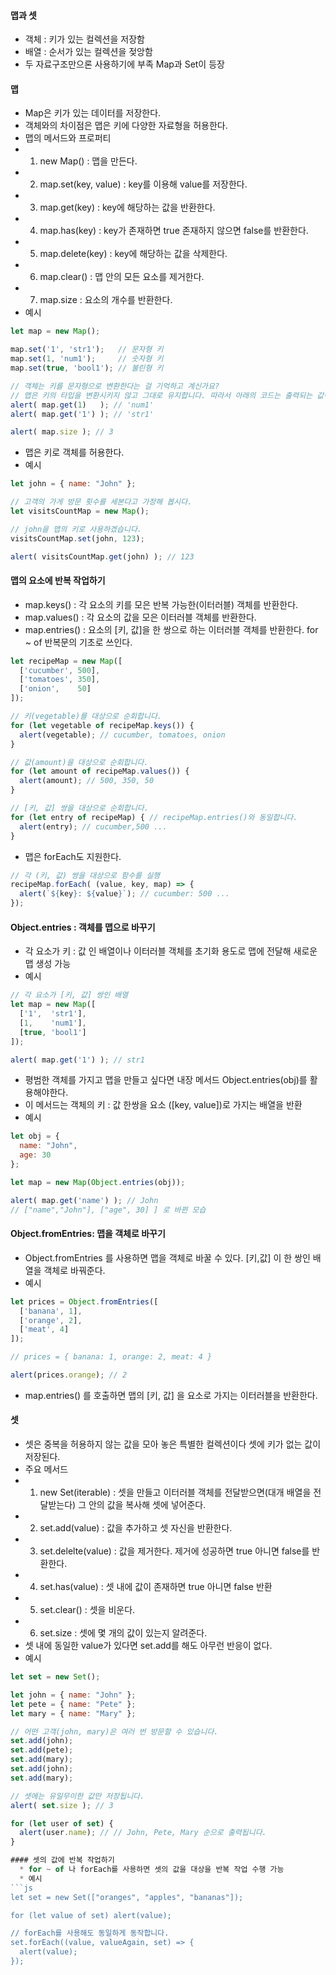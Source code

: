 #### 맵과 셋
  * 객체 : 키가 있는 컬렉션을 저장함
  * 배열 : 순서가 있는 컬렉션을 젖앙함
  * 두 자료구조만으론 사용하기에 부족 Map과 Set이 등장

#### 맵
  * Map은 키가 있는 데이터를 저장한다. 
  * 객체와의 차이점은 맵은 키에 다양한 자료형을 허용한다.
  * 맵의 메서드와 프로퍼티
  * 1. new Map() : 맵을 만든다.
  * 2. map.set(key, value) : key를 이용해 value를 저장한다.
  * 3. map.get(key) : key에 해당하는 값을 반환한다.
  * 4. map.has(key) : key가 존재하면 true 존재하지 않으면 false를 반환한다.
  * 5. map.delete(key) : key에 해당하는 값을 삭제한다.
  * 6. map.clear() : 맵 안의 모든 요소를 제거한다.
  * 7. map.size : 요소의 개수를 반환한다.
  * 예시
```js
let map = new Map();

map.set('1', 'str1');   // 문자형 키
map.set(1, 'num1');     // 숫자형 키
map.set(true, 'bool1'); // 불린형 키

// 객체는 키를 문자형으로 변환한다는 걸 기억하고 계신가요?
// 맵은 키의 타입을 변환시키지 않고 그대로 유지합니다. 따라서 아래의 코드는 출력되는 값이 다릅니다.
alert( map.get(1)   ); // 'num1'
alert( map.get('1') ); // 'str1'

alert( map.size ); // 3
```
  * 맵은 키로 객체를 허용한다.
  * 예시
```js
let john = { name: "John" };

// 고객의 가게 방문 횟수를 세본다고 가정해 봅시다.
let visitsCountMap = new Map();

// john을 맵의 키로 사용하겠습니다.
visitsCountMap.set(john, 123);

alert( visitsCountMap.get(john) ); // 123
```
#### 맵의 요소에 반복 작업하기
  * map.keys() : 각 요소의 키를 모은 반복 가능한(이터러블) 객체를 반환한다.
  * map.values() : 각 요소의 값을 모은 이터러블 객체를 반환한다.
  * map.entries() : 요소의 [키, 값]을 한 쌍으로 하는 이터러블 객체를 반환한다. for ~ of 반복문의 기초로 쓰인다.
```js
let recipeMap = new Map([
  ['cucumber', 500],
  ['tomatoes', 350],
  ['onion',    50]
]);

// 키(vegetable)를 대상으로 순회합니다.
for (let vegetable of recipeMap.keys()) {
  alert(vegetable); // cucumber, tomatoes, onion
}

// 값(amount)을 대상으로 순회합니다.
for (let amount of recipeMap.values()) {
  alert(amount); // 500, 350, 50
}

// [키, 값] 쌍을 대상으로 순회합니다.
for (let entry of recipeMap) { // recipeMap.entries()와 동일합니다.
  alert(entry); // cucumber,500 ...
}
```
  * 맵은 forEach도 지원한다.
```js
// 각 (키, 값) 쌍을 대상으로 함수를 실행
recipeMap.forEach( (value, key, map) => {
  alert(`${key}: ${value}`); // cucumber: 500 ...
});
```
#### Object.entries : 객체를 맵으로 바꾸기
  * 각 요소가 키 : 값 인 배열이나 이터러블 객체를 초기화 용도로 맵에 전달해 새로운 맵 생성 가능
  * 예시
```js
// 각 요소가 [키, 값] 쌍인 배열
let map = new Map([
  ['1',  'str1'],
  [1,    'num1'],
  [true, 'bool1']
]);

alert( map.get('1') ); // str1
```
  * 평범한 객체를 가지고 맵을 만들고 싶다면 내장 메서드 Object.entries(obj)를 활용해야한다.
  * 이 메서드는 객체의 키 : 값 한쌍을 요소 ([key, value])로 가지는 배열을 반환
  * 예시
```js
let obj = {
  name: "John",
  age: 30
};

let map = new Map(Object.entries(obj));

alert( map.get('name') ); // John
// ["name","John"], ["age", 30] ] 로 바뀐 모습
```

#### Object.fromEntries: 맵을 객체로 바꾸기
  * Object.fromEntries 를 사용하면 맵을 객체로 바꿀 수 있다. [키,값] 이 한 쌍인 배열을 객체로 바꿔준다.
  * 예시
```js
let prices = Object.fromEntries([
  ['banana', 1],
  ['orange', 2],
  ['meat', 4]
]);

// prices = { banana: 1, orange: 2, meat: 4 }

alert(prices.orange); // 2
```
  * map.entries() 를 호출하면 맵의 [키, 값] 을 요소로 가지는 이터러블을 반환한다.

#### 셋
  * 셋은 중복을 허용하지 않는 값을 모아 놓은 특별한 컬렉션이다 셋에 키가 없는 값이 저장된다.
  * 주요 메서드
  * 1. new Set(iterable) : 셋을 만들고 이터러블 객체를 전달받으면(대개 배열을 전달받는다) 그 안의 값을 복사해 셋에 넣어준다.
  * 2. set.add(value) : 값을 추가하고 셋 자신을 반환한다.
  * 3. set.delelte(value) : 값을 제거한다. 제거에 성공하면 true 아니면 false를 반환한다.
  * 4. set.has(value) : 셋 내에 값이 존재하면 true 아니면 false 반환
  * 5. set.clear() : 셋을 비운다.
  * 6. set.size : 셋에 몇 개의 값이 있는지 알려준다.
  * 셋 내에 동일한 value가 있다면 set.add를 해도 아무런 반응이 없다.
  * 예시
```js
let set = new Set();

let john = { name: "John" };
let pete = { name: "Pete" };
let mary = { name: "Mary" };

// 어떤 고객(john, mary)은 여러 번 방문할 수 있습니다.
set.add(john);
set.add(pete);
set.add(mary);
set.add(john);
set.add(mary);

// 셋에는 유일무이한 값만 저장됩니다.
alert( set.size ); // 3

for (let user of set) {
  alert(user.name); // // John, Pete, Mary 순으로 출력됩니다.
}

#### 셋의 값에 반복 작업하기
  * for ~ of 나 forEach를 사용하면 셋의 값을 대상을 반복 작업 수행 가능
  * 예시
```js
let set = new Set(["oranges", "apples", "bananas"]);

for (let value of set) alert(value);

// forEach를 사용해도 동일하게 동작합니다.
set.forEach((value, valueAgain, set) => {
  alert(value);
});
```
